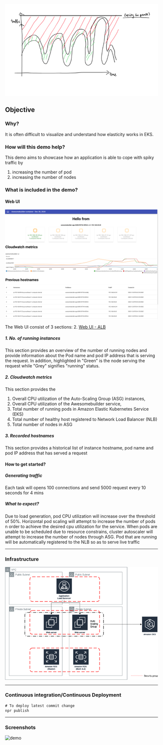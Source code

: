 

![Traffic](./readme/traffic.PNG)

## Objective

### Why?
It is often difficult to visualize and understand how elasticity works in EKS. 

### How will this demo help?
This demo aims to showcase how an application is able to cope with spiky traffic by 

1. increasing the number of pod 
2. increasing the number of nodes 

### What is included in the demo?

#### Web UI

![overview](./readme/awesomebuilder-container-overview.png)

The Web UI consist of 3 sections: 
2. [Web UI - ALB](http://k8s-default-awesomeb-c423295acd-be9479a82d3a0b69.elb.ap-southeast-1.amazonaws.com/)

##### 1. No. of running instances
This section provides an overview of the number of running nodes and provide information about the Pod name and pod IP address that is serving the request. 
In addition, highlighted in "Green" is the node serving the request while "Grey" signifies "running" status. 

##### 2. Cloudwatch metrics
This section provides the
 
1. Overall CPU utilization of the Auto-Scaling Group (ASG) instances, 
2. Overall CPU utilization of the Awesomebuilder service, 
3. Total number of running pods in Amazon Elastic Kubernetes Service (EKS)
4. Total number of healthy host registered to Network Load Balancer (NLB)
5. Total number of nodes in ASG

##### 3. Recorded hostnames
This section provides a historical list of instance hostname, pod name and pod IP address that has served a request 

#### How to get started?

##### Generating traffic

Each task will opens 100 connections and send 5000 request every 10 seconds for 4 mins

##### What to expect?

Due to load generation, pod CPU utilization will increase over the threshold of 50%. Horizontal pod scaling will attempt to increase the number of pods n order to achieve the desired cpu utilization for the service.
When pods are unable to be scheduled due to resource constrains, cluster autoscaler will attempt to increase the number of nodes through ASG. 
Pod that are running will be automatically registered to the NLB so as to serve live traffic 

---

### Infrastructure

![EKS](https://raw.githubusercontent.com/sebastianlzy/draw-io/master/awesomebuilder/awesomebuilderIII-EKS.png)

---

### Continuous integration/Continuous Deployment

```
# To deploy latest commit change
npr publish
``` 

---

### Screenshots
![demo](./readme/eks-autoscaling.gif)


